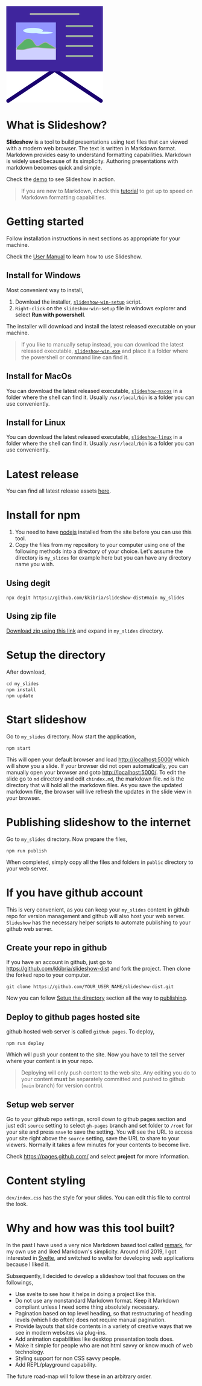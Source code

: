 <img src="md/images/favicon.svg">

# What is Slideshow?

**Slideshow** is a tool to build presentations using text files that can viewed with
a modern web browser. The text is written in Markdown format.   
Markdown provides easy to understand formatting capabilities.
Markdown is widely used because of its simplicity.
Authoring presentations with markdown becomes quick and simple.

Check the [demo](https://kkibria.github.io/slideshow-dist/) to see Slideshow in action.

> If you are new to Markdown, check this [tutorial](https://commonmark.org/help/tutorial/)
> to get up to speed on Markdown formatting capabilities.

# Getting started

Follow installation instructions in next sections as appropriate for your machine.

Check the [User Manual](https://kkibria.github.io/slideshow-dist/?ch=userman) to
learn how to use Slideshow.

## Install for Windows 

Most convenient way to install,
1. Download the installer, [`slideshow-win-setup`](https://github.com/kkibria/slideshow-dist/releases/latest/download/slideshow-win-install.ps1) script.
2. `Right-click` on the `slideshow-win-setup` file in windows explorer and select **Run with powershell**.

The installer will download and install the latest released executable on your machine.  

> If you like to manually setup instead, you can download the latest released executable,
> [`slideshow-win.exe`](https://github.com/kkibria/slideshow-dist/releases/latest/download/slideshow-win.exe)
> and place it a folder where the powershell or command line can find it.

## Install for MacOs
You can download the latest released executable,
[`slideshow-macos`](https://github.com/kkibria/slideshow-dist/releases/latest/download/slideshow-macos)
in a folder where the shell can find it. Usually `/usr/local/bin` is a folder you can use
conveniently.

## Install for Linux
You can download the latest released executable,
[`slideshow-linux`](https://github.com/kkibria/slideshow-dist/releases/latest/download/slideshow-linux)
in a folder where the shell can find it. Usually `/usr/local/bin` is a folder you can use
conveniently.

# Latest release
You can find all latest release assets
[here](https://github.com/kkibria/slideshow-dist/releases/latest).


# Install for npm 

1. You need to have [nodejs](https://nodejs.org/en/) installed from the site before you can use this tool. 
2. Copy the files from my repository to your computer using one of the following methods into a
directory of your choice. Let's assume the directory is ``my_slides`` for example here but
you can have any directory name you wish.

## Using degit
```
npx degit https://github.com/kkibria/slideshow-dist#main my_slides
```

## Using zip file
[Download zip using this link](https://github.com/kkibria/slideshow-dist/archive/main.zip) and expand in ``my_slides`` directory.

# Setup the directory
After download,
```
cd my_slides
npm install
npm update
```

# Start slideshow
Go to ``my_slides`` directory. Now start the application,

```
npm start
```

This will open your default browser and load <http://localhost:5000/>  which will show you a slide.
If your browser did not open automatically, you can manually open your browser and goto
<http://localhost:5000/>.
To edit the slide go to ``md`` directory and
edit `chindex.md`, the markdown file. `md` is the directory that will hold all the markdown files.
As you save the updated markdown file, the browser will
live refresh the updates in the slide view in your browser.
# Publishing slideshow to the internet
Go to ``my_slides`` directory. Now prepare the files,

```
npm run publish
```

When completed, simply copy all the files and folders in ``public`` directory to your
web server. 

# If you have github account
This is very convenient, as you can keep your ``my_slides`` content in github repo for
version management and github will also host your web server. `Slideshow` has the necessary
helper scripts to automate publishing to your github web server.

## Create your repo in github
If you have an account in github, just go to <https://github.com/kkibria/slideshow-dist>
and fork the project. Then clone the forked repo to your computer.

```
git clone https://github.com/YOUR_USER_NAME/slideshow-dist.git
```
Now you can follow [Setup the directory](#setup-the-directory) section all the way to
[publishing](#publishing-slideshow-to-the-internet).  

## Deploy to github pages hosted site  
github hosted web server is called `github pages`. To deploy,

```
npm run deploy
```
Which will push your content to the site. Now you have to tell the server where your
content is in your repo.

> Deploying will only push content to the web site. Any editing you do to your content
> **must** be separately committed and pushed to github  (`main` branch) for version control.

## Setup web server
Go to your github repo settings, scroll down to github pages section
and just edit `source` setting to select `gh-pages` branch and set folder to `/root` for
your site and press `save` to save the setting. You will see the URL to access
your site right above the `source` setting, save the URL to share to your viewers.
Normally it takes a few minutes for your contents to become live.

Check <https://pages.github.com/> and select **project** for more information.

# Content styling
`dev/index.css` has the style for your slides. You can edit this file to control the look.

# Why and how was this tool built?

In the past I have used a very nice Markdown based tool called [remark](https://github.com/gnab/remark),
for my own use and liked Markdown's simplicity. Around mid 2019, I got interested in
[Svelte](https://svelte.dev/), and switched to svelte for developing web applications because
I liked it.

Subsequently, I decided to develop a slideshow tool that focuses on the followings,
- Use svelte to see how it helps in doing a project like this.
- Do not use any nonstandard Markdown format. Keep it Markdown compliant unless I need some thing absolutely necessary.
- Pagination based on top level heading, so that restructuring of heading levels (which I do often) does not require manual pagination.
- Provide layouts that slide contents in a variety of creative ways that we see in
modern websites via plug-ins.
- Add animation capabilities like desktop presentation tools does.
- Make it simple for people who are not html savvy or know much of web technology.
- Styling support for non CSS savvy people.
- Add REPL/playground capability.

The future road-map will follow these in an arbitrary order.